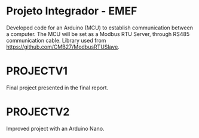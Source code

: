 # Projeto Integrador - EMEF
Developed code for an Arduino (MCU) to establish communication between a computer.
The MCU will be set as a Modbus RTU Server, through RS485 communication cable.
Library used from https://github.com/CMB27/ModbusRTUSlave.

# PROJECTV1
Final project presented in the final report.

# PROJECTV2
Improved project with an Arduino Nano.

